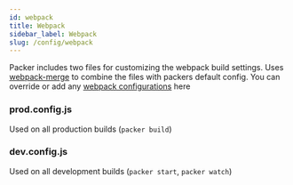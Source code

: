 ```yaml
---
id: webpack
title: Webpack
sidebar_label: Webpack
slug: /config/webpack
---
```


Packer includes two files for customizing the webpack build settings.
Uses [webpack-merge](https://www.npmjs.com/package/webpack-merge) to combine the files with packers default config.
You can override or add any [webpack configurations](https://webpack.js.org/configuration/) here 

### prod.config.js
Used on all production builds (`packer build`)

### dev.config.js
Used on all development builds (`packer start`, `packer watch`)